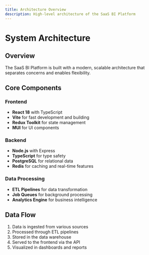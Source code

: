 ```yaml
---
title: Architecture Overview
description: High-level architecture of the SaaS BI Platform
---
```


# System Architecture

## Overview

The SaaS BI Platform is built with a modern, scalable architecture that separates concerns and enables flexibility.

## Core Components

### Frontend
- **React 18** with TypeScript
- **Vite** for fast development and building
- **Redux Toolkit** for state management
- **MUI** for UI components

### Backend
- **Node.js** with Express
- **TypeScript** for type safety
- **PostgreSQL** for relational data
- **Redis** for caching and real-time features

### Data Processing
- **ETL Pipelines** for data transformation
- **Job Queues** for background processing
- **Analytics Engine** for business intelligence

## Data Flow

1. Data is ingested from various sources
2. Processed through ETL pipelines
3. Stored in the data warehouse
4. Served to the frontend via the API
5. Visualized in dashboards and reports
